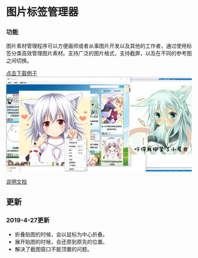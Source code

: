 #  图片标签管理器

###  功能
图片素材管理程序可以方便画师或者从事图片开发以及其他的工作者，通过使用标签分类高效管理图片素材。支持广泛的图片格式，支持截屏，以及在不同的参考图之间切换。

<a href="打包程序\Output\素材管理器安装程序.exe">点击下载例子</a>
<img src="demo.jpg"/>

<a href="说明文档.docx">说明文档</a>

##  更新

### 2019-4-27更新 
+ 折叠贴图的时候，会以鼠标为中心折叠。
+ 展开贴图的时候，会还原到原先的位置。
+ 解决了截图窗口不能顶置的问题。



